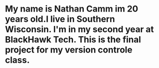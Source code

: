 # My name is Nathan Camm im 20 years old.I live in Southern Wisconsin. I'm in my second year at BlackHawk Tech. This is the final project for my version controle class.
